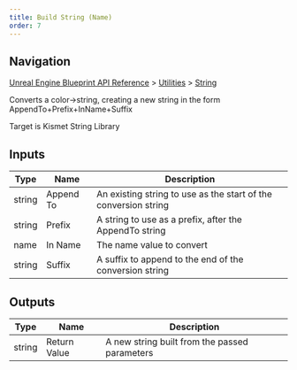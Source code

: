 ```yaml
---
title: Build String (Name)
order: 7
---
```

## Navigation

[Unreal Engine Blueprint API Reference](https://dev.epicgames.com/documentation/en-us/unreal-engine/BlueprintAPI) > [Utilities](https://dev.epicgames.com/documentation/en-us/unreal-engine/BlueprintAPI/Utilities) > [String](https://dev.epicgames.com/documentation/en-us/unreal-engine/BlueprintAPI/Utilities/String)

Converts a color->string, creating a new string in the form AppendTo+Prefix+InName+Suffix

Target is Kismet String Library

## Inputs

| Type | Name | Description |
| --- | --- | --- |
| string | Append To | An existing string to use as the start of the conversion string |
| string | Prefix | A string to use as a prefix, after the AppendTo string |
| name | In Name | The name value to convert |
| string | Suffix | A suffix to append to the end of the conversion string |

## Outputs

| Type | Name | Description |
| --- | --- | --- |
| string | Return Value | A new string built from the passed parameters |
